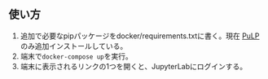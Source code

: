 ## 使い方

1. 追加で必要なpipパッケージをdocker/requirements.txtに書く。現在 [PuLP](https://pypi.org/project/PuLP/) のみ追加インストールしている。
2. 端末で`docker-compose up`を実行。
3. 端末に表示されるリンクの1つを開くと、JupyterLabにログインする。
